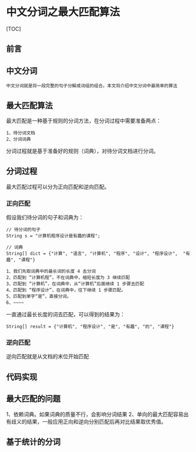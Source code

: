 # 中文分词之最大匹配算法

[TOC]

## 前言

## 中文分词

    中文分词就是将一段完整的句子分解成词组的组合。本文将介绍中文分词中最简单的算法

## 最大匹配算法

最大匹配是一种基于规则的分词方法，在分词过程中需要准备两点：

    1、待分词文档
    2、分词词典

分词过程就是基于准备好的规则（词典），对待分词文档进行分词。

## 分词过程

最大匹配过程可以分为正向匹配和逆向匹配。

### 正向匹配
假设我们待分词的句子和词典为：

```
// 待分词的句子
String s = "计算机程序设计是有趣的课程";

// 词典
String[] dict = {"计算", "语言", "计算机", "程序", "设计", "程序设计",  "有趣", "课程"}
```

    1、我们先取词典中的最长词的长度 4 去分词
    2、匹配到 “计算机程”，不在词典中，缩短长度为 3 继续匹配
    3、匹配到 “计算机”，在词典中，从“计算机”后面继续 1 步骤去匹配
    4、匹配到 “程序设计”，在词典中，往下继续 1 步骤匹配。
    5、匹配到单字“是”，直接分词。
    6、~~~~

一直通过最长长度的词去匹配，可以得到的结果为：

```
String[] result = {"计算机", "程序设计", "是", "有趣", "的", "课程"}
```

### 逆向匹配

逆向匹配就是从文档的末位开始匹配

## 代码实现

## 最大匹配的问题

1、依赖词典。如果词典的质量不行，会影响分词结果
2、单向的最大匹配容易出有歧义的结果，一般应用正向和逆向分别匹配后再对比结果取优秀值。

## 基于统计的分词

